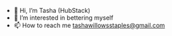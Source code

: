 - 👋 Hi, I’m Tasha (HubStack)
- 👀 I’m interested in bettering myself
- 📫 How to reach me tashawillowsstaples@gmail.com

<!---
TChord22/TChord22 is a ✨ special ✨ repository because its `README.md` (this file) appears on your GitHub profile.
You can click the Preview link to take a look at your changes.
--->
